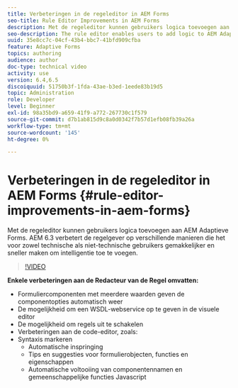 ```yaml
---
title: Verbeteringen in de regeleditor in AEM Forms
seo-title: Rule Editor Improvements in AEM Forms
description: Met de regeleditor kunnen gebruikers logica toevoegen aan AEM Adaptieve Forms. AEM 6.3 verbetert de regelgever op verschillende manieren die het voor zowel technische als niet-technische gebruikers gemakkelijker en sneller maken om intelligentie toe te voegen.
seo-description: The rule editor enables users to add logic to AEM Adaptive Forms. AEM 6.3 improves the rule editor in several ways making it easier and faster for both technical and non-technical users alike to add intelligence.
uuid: 35e8cc7c-04cf-43b4-bbc7-41bfd909cfba
feature: Adaptive Forms
topics: authoring
audience: author
doc-type: technical video
activity: use
version: 6.4,6.5
discoiquuid: 51750b3f-1fda-43ae-b3ed-1eede83b19d5
topic: Administration
role: Developer
level: Beginner
exl-id: 98a35bd9-a659-41f9-a772-267730c1f579
source-git-commit: d7b1ab815d9c8a0d0342f7b57d1efb08fb39a26a
workflow-type: tm+mt
source-wordcount: '145'
ht-degree: 0%

---
```


# Verbeteringen in de regeleditor in AEM Forms {#rule-editor-improvements-in-aem-forms}

Met de regeleditor kunnen gebruikers logica toevoegen aan AEM Adaptieve Forms. AEM 6.3 verbetert de regelgever op verschillende manieren die het voor zowel technische als niet-technische gebruikers gemakkelijker en sneller maken om intelligentie toe te voegen.

>[!VIDEO](https://video.tv.adobe.com/v/19653?quality=9&learn=on)

**Enkele verbeteringen aan de Redacteur van de Regel omvatten:**

* Formuliercomponenten met meerdere waarden geven de componentopties automatisch weer
* De mogelijkheid om een WSDL-webservice op te geven in de visuele editor
* De mogelijkheid om regels uit te schakelen
* Verbeteringen aan de code-editor, zoals:
* Syntaxis markeren
   * Automatische inspringing
   * Tips en suggesties voor formulierobjecten, functies en eigenschappen
   * Automatische voltooiing van componentennamen en gemeenschappelijke functies Javascript
